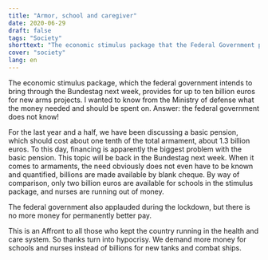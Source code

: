 ```yaml
---
title: "Armor, school and caregiver"
date: 2020-06-29
draft: false
tags: "Society"
shorttext: "The economic stimulus package that the Federal Government plans to bring through the Bundestag next week includes up to ten billion euros for new armaments projects."
cover: "society"
lang: en
---
```


The economic stimulus package, which the federal government intends to bring through the Bundestag next week, provides for up to ten billion euros for new arms projects. I wanted to know from the Ministry of defense what the money needed and should be spent on. Answer: the federal government does not know!

For the last year and a half, we have been discussing a basic pension, which should cost about one tenth of the total armament, about 1.3 billion euros. To this day, financing is apparently the biggest problem with the basic pension. This topic will be back in the Bundestag next week. When it comes to armaments, the need obviously does not even have to be known and quantified, billions are made available by blank cheque. By way of comparison, only two billion euros are available for schools in the stimulus package, and nurses are running out of money.

The federal government also applauded during the lockdown, but there is no more money for permanently better pay.

This is an Affront to all those who kept the country running in the health and care system. So thanks turn into hypocrisy. We demand more money for schools and nurses instead of billions for new tanks and combat ships.
